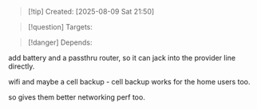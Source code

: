 
>[!tip] Created: [2025-08-09 Sat 21:50]

>[!question] Targets: 

>[!danger] Depends: 

add battery and a passthru router, so it can jack into the provider line directly.

wifi and maybe a cell backup - cell backup works for the home users too.

so gives them better networking perf too.